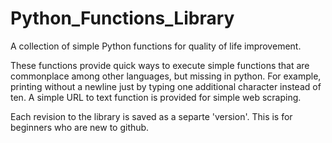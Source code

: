 # Python_Functions_Library
A collection of simple Python functions for quality of life improvement.

These functions provide quick ways to execute simple functions that are commonplace among other languages, but missing in python. For example, printing without a newline just by typing one additional character instead of ten. A simple URL to text function is provided for simple web scraping.

Each revision to the library is saved as a separte 'version'. This is for beginners who are new to github.
